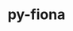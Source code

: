 ---
title: "py-fiona"
layout: cache
categories: [package, develop]
meta: {"compilers": ["none"], "num_specs": 47, "num_specs_by_stack": {"ml-darwin-aarch64-mps": 16, "ml-linux-aarch64-cpu": 16, "ml-linux-aarch64-cuda": 16, "ml-linux-x86_64-cpu": 15, "ml-linux-x86_64-cuda": 15, "root": 47}, "oss": ["sequoia", "ubuntu24.04"], "platforms": ["darwin", "linux"], "stacks": ["ml-darwin-aarch64-mps", "ml-linux-aarch64-cpu", "ml-linux-aarch64-cuda", "ml-linux-x86_64-cpu", "ml-linux-x86_64-cuda", "root"], "targets": ["aarch64", "x86_64_v3"], "versions": ["1.10.1"]}
spec_details: [{"compiler": "none", "hash": "2auatqgt75kfv2lw6mvdnjnlxdmmf65v", "os": "ubuntu24.04", "platform": "linux", "size": "-", "stacks": ["ml-linux-aarch64-cpu", "ml-linux-aarch64-cuda", "root"], "target": "aarch64", "variants": ["build_system=python_pip"], "versions": ["1.10.1"]}, {"compiler": "none", "hash": "2dumctb5ylilqjr7q2sffixqvnrh7oi4", "os": "ubuntu24.04", "platform": "linux", "size": "-", "stacks": ["ml-linux-aarch64-cpu", "ml-linux-aarch64-cuda", "root"], "target": "aarch64", "variants": ["build_system=python_pip"], "versions": ["1.10.1"]}, {"compiler": "none", "hash": "2q3i5pmt4pmxypiary4y5z4qqojys6ut", "os": "sequoia", "platform": "darwin", "size": "-", "stacks": ["ml-darwin-aarch64-mps", "root"], "target": "aarch64", "variants": ["build_system=python_pip"], "versions": ["1.10.1"]}, {"compiler": "none", "hash": "3jwd2etfi2lsmyibha4fcmg3slea6asb", "os": "sequoia", "platform": "darwin", "size": "-", "stacks": ["ml-darwin-aarch64-mps", "root"], "target": "aarch64", "variants": ["build_system=python_pip"], "versions": ["1.10.1"]}, {"compiler": "none", "hash": "46iehv7yxx5x772eg326qby45qyfmffh", "os": "ubuntu24.04", "platform": "linux", "size": "-", "stacks": ["ml-linux-aarch64-cpu", "ml-linux-aarch64-cuda", "root"], "target": "aarch64", "variants": ["build_system=python_pip"], "versions": ["1.10.1"]}, {"compiler": "none", "hash": "4kh33yywxrozkidiup5gc3tqcmlnt62c", "os": "ubuntu24.04", "platform": "linux", "size": "-", "stacks": ["ml-linux-x86_64-cpu", "ml-linux-x86_64-cuda", "root"], "target": "x86_64_v3", "variants": ["build_system=python_pip"], "versions": ["1.10.1"]}, {"compiler": "none", "hash": "5dtkxiyqwhz3puvoxk5gu2xq7vhftc7p", "os": "ubuntu24.04", "platform": "linux", "size": "-", "stacks": ["ml-linux-x86_64-cpu", "ml-linux-x86_64-cuda", "root"], "target": "x86_64_v3", "variants": ["build_system=python_pip"], "versions": ["1.10.1"]}, {"compiler": "none", "hash": "7giz5yn5tfbtfjy6wwmemvlfmdhs6eop", "os": "sequoia", "platform": "darwin", "size": "-", "stacks": ["ml-darwin-aarch64-mps", "root"], "target": "aarch64", "variants": ["build_system=python_pip"], "versions": ["1.10.1"]}, {"compiler": "none", "hash": "b32qlxxnhkkuvvemvwkndojbhjpgdthg", "os": "sequoia", "platform": "darwin", "size": "-", "stacks": ["ml-darwin-aarch64-mps", "root"], "target": "aarch64", "variants": ["build_system=python_pip"], "versions": ["1.10.1"]}, {"compiler": "none", "hash": "bthx7cpj4ji7qdhcnmr33dhwv6olfbum", "os": "ubuntu24.04", "platform": "linux", "size": "-", "stacks": ["ml-linux-x86_64-cpu", "ml-linux-x86_64-cuda", "root"], "target": "x86_64_v3", "variants": ["build_system=python_pip"], "versions": ["1.10.1"]}, {"compiler": "none", "hash": "bwtoo4rhc4y544kvwlzu4smwsfiu7ueb", "os": "sequoia", "platform": "darwin", "size": "-", "stacks": ["ml-darwin-aarch64-mps", "root"], "target": "aarch64", "variants": ["build_system=python_pip"], "versions": ["1.10.1"]}, {"compiler": "none", "hash": "cdrb3jeaptibx3zrdngofpqukmm74kyx", "os": "ubuntu24.04", "platform": "linux", "size": "-", "stacks": ["ml-linux-x86_64-cpu", "ml-linux-x86_64-cuda", "root"], "target": "x86_64_v3", "variants": ["build_system=python_pip"], "versions": ["1.10.1"]}, {"compiler": "none", "hash": "cjab6qbdedzbi5utvc5fr754fqw7licm", "os": "ubuntu24.04", "platform": "linux", "size": "-", "stacks": ["ml-linux-aarch64-cpu", "ml-linux-aarch64-cuda", "root"], "target": "aarch64", "variants": ["build_system=python_pip"], "versions": ["1.10.1"]}, {"compiler": "none", "hash": "ddz6qf3k4m7kb5ofhnlx6et2bnyrkv7t", "os": "ubuntu24.04", "platform": "linux", "size": "-", "stacks": ["ml-linux-x86_64-cpu", "ml-linux-x86_64-cuda", "root"], "target": "x86_64_v3", "variants": ["build_system=python_pip"], "versions": ["1.10.1"]}, {"compiler": "none", "hash": "esqw4ecban47p3tt2v6awqwcnqehdiuv", "os": "ubuntu24.04", "platform": "linux", "size": "-", "stacks": ["ml-linux-aarch64-cpu", "ml-linux-aarch64-cuda", "root"], "target": "aarch64", "variants": ["build_system=python_pip"], "versions": ["1.10.1"]}, {"compiler": "none", "hash": "ewtpoenzu7z7nihqif4uppcf6eamkrmp", "os": "sequoia", "platform": "darwin", "size": "-", "stacks": ["ml-darwin-aarch64-mps", "root"], "target": "aarch64", "variants": ["build_system=python_pip"], "versions": ["1.10.1"]}, {"compiler": "none", "hash": "g5jeak4vaqqgyxg7qwdif4pbetlmsd6j", "os": "ubuntu24.04", "platform": "linux", "size": "-", "stacks": ["ml-linux-x86_64-cpu", "ml-linux-x86_64-cuda", "root"], "target": "x86_64_v3", "variants": ["build_system=python_pip"], "versions": ["1.10.1"]}, {"compiler": "none", "hash": "glfl3zgv2x5zfv3wlv4extd4w5ortrvn", "os": "ubuntu24.04", "platform": "linux", "size": "-", "stacks": ["ml-linux-x86_64-cpu", "ml-linux-x86_64-cuda", "root"], "target": "x86_64_v3", "variants": ["build_system=python_pip"], "versions": ["1.10.1"]}, {"compiler": "none", "hash": "gnhbqkpqipxvoj7udhjvx4jjinr4cq5a", "os": "sequoia", "platform": "darwin", "size": "-", "stacks": ["ml-darwin-aarch64-mps", "root"], "target": "aarch64", "variants": ["build_system=python_pip"], "versions": ["1.10.1"]}, {"compiler": "none", "hash": "hiy37qz7pizkmgdvkkgulqja5oy7yndg", "os": "sequoia", "platform": "darwin", "size": "-", "stacks": ["ml-darwin-aarch64-mps", "root"], "target": "aarch64", "variants": ["build_system=python_pip"], "versions": ["1.10.1"]}, {"compiler": "none", "hash": "ijmpcrwnoeqhhumhrtlbmvixwthoxang", "os": "ubuntu24.04", "platform": "linux", "size": "-", "stacks": ["ml-linux-x86_64-cpu", "ml-linux-x86_64-cuda", "root"], "target": "x86_64_v3", "variants": ["build_system=python_pip"], "versions": ["1.10.1"]}, {"compiler": "none", "hash": "j7c6zsnfccewahs6pyyuiykfa3gsfygp", "os": "ubuntu24.04", "platform": "linux", "size": "-", "stacks": ["ml-linux-x86_64-cpu", "ml-linux-x86_64-cuda", "root"], "target": "x86_64_v3", "variants": ["build_system=python_pip"], "versions": ["1.10.1"]}, {"compiler": "none", "hash": "jre6uhobbdlo55rj2uudabsd5aicw5g4", "os": "ubuntu24.04", "platform": "linux", "size": "-", "stacks": ["ml-linux-aarch64-cpu", "ml-linux-aarch64-cuda", "root"], "target": "aarch64", "variants": ["build_system=python_pip"], "versions": ["1.10.1"]}, {"compiler": "none", "hash": "jrtfdbt7m4d5d53fuvxkxzjnqnarfitb", "os": "ubuntu24.04", "platform": "linux", "size": "-", "stacks": ["ml-linux-x86_64-cpu", "ml-linux-x86_64-cuda", "root"], "target": "x86_64_v3", "variants": ["build_system=python_pip"], "versions": ["1.10.1"]}, {"compiler": "none", "hash": "juqmzinvz2osozk7p662b5cckjdn7vxy", "os": "ubuntu24.04", "platform": "linux", "size": "-", "stacks": ["ml-linux-aarch64-cpu", "ml-linux-aarch64-cuda", "root"], "target": "aarch64", "variants": ["build_system=python_pip"], "versions": ["1.10.1"]}, {"compiler": "none", "hash": "kq4kizexerjymctf6qftpmfozbejv27b", "os": "sequoia", "platform": "darwin", "size": "-", "stacks": ["ml-darwin-aarch64-mps", "root"], "target": "aarch64", "variants": ["build_system=python_pip"], "versions": ["1.10.1"]}, {"compiler": "none", "hash": "l3rch6ageuqqzrpx3tp2h3hnasuirngv", "os": "ubuntu24.04", "platform": "linux", "size": "-", "stacks": ["ml-linux-aarch64-cpu", "ml-linux-aarch64-cuda", "root"], "target": "aarch64", "variants": ["build_system=python_pip"], "versions": ["1.10.1"]}, {"compiler": "none", "hash": "lx45fwzy25sshgkltcetv56w3rxqbvmu", "os": "ubuntu24.04", "platform": "linux", "size": "-", "stacks": ["ml-linux-x86_64-cpu", "ml-linux-x86_64-cuda", "root"], "target": "x86_64_v3", "variants": ["build_system=python_pip"], "versions": ["1.10.1"]}, {"compiler": "none", "hash": "memcqoay2br5ezk7yocsjkgcwv52htjr", "os": "ubuntu24.04", "platform": "linux", "size": "-", "stacks": ["ml-linux-x86_64-cpu", "ml-linux-x86_64-cuda", "root"], "target": "x86_64_v3", "variants": ["build_system=python_pip"], "versions": ["1.10.1"]}, {"compiler": "none", "hash": "mh5fzfo6xgtqv7wqzu5ggztc23bubpa3", "os": "ubuntu24.04", "platform": "linux", "size": "-", "stacks": ["ml-linux-aarch64-cpu", "ml-linux-aarch64-cuda", "root"], "target": "aarch64", "variants": ["build_system=python_pip"], "versions": ["1.10.1"]}, {"compiler": "none", "hash": "mrfi2p37g4uc2t7fzqlpl4tkzadsghgq", "os": "sequoia", "platform": "darwin", "size": "-", "stacks": ["ml-darwin-aarch64-mps", "root"], "target": "aarch64", "variants": ["build_system=python_pip"], "versions": ["1.10.1"]}, {"compiler": "none", "hash": "ngw3oi563syh7o57zoade235hb7anm5m", "os": "sequoia", "platform": "darwin", "size": "-", "stacks": ["ml-darwin-aarch64-mps", "root"], "target": "aarch64", "variants": ["build_system=python_pip"], "versions": ["1.10.1"]}, {"compiler": "none", "hash": "nrigphopfd6fbv33devjcrmaz42t2cic", "os": "ubuntu24.04", "platform": "linux", "size": "-", "stacks": ["ml-linux-x86_64-cpu", "ml-linux-x86_64-cuda", "root"], "target": "x86_64_v3", "variants": ["build_system=python_pip"], "versions": ["1.10.1"]}, {"compiler": "none", "hash": "odcm4nzf3o6642nrcc42dkmwe3o3xk5z", "os": "ubuntu24.04", "platform": "linux", "size": "-", "stacks": ["ml-linux-x86_64-cpu", "ml-linux-x86_64-cuda", "root"], "target": "x86_64_v3", "variants": ["build_system=python_pip"], "versions": ["1.10.1"]}, {"compiler": "none", "hash": "p4v7p4htpmzw3jvaafwlywsfbd36o56x", "os": "sequoia", "platform": "darwin", "size": "-", "stacks": ["ml-darwin-aarch64-mps", "root"], "target": "aarch64", "variants": ["build_system=python_pip"], "versions": ["1.10.1"]}, {"compiler": "none", "hash": "pi23e3qbk7tvdp56fmdrltb2yjk657x6", "os": "ubuntu24.04", "platform": "linux", "size": "-", "stacks": ["ml-linux-aarch64-cpu", "ml-linux-aarch64-cuda", "root"], "target": "aarch64", "variants": ["build_system=python_pip"], "versions": ["1.10.1"]}, {"compiler": "none", "hash": "pwb2eivuln4yimveenpi6xdamfosefrx", "os": "sequoia", "platform": "darwin", "size": "-", "stacks": ["ml-darwin-aarch64-mps", "root"], "target": "aarch64", "variants": ["build_system=python_pip"], "versions": ["1.10.1"]}, {"compiler": "none", "hash": "q3cyilcactf7tnfsf6ncluttjdbscyxy", "os": "ubuntu24.04", "platform": "linux", "size": "-", "stacks": ["ml-linux-x86_64-cpu", "ml-linux-x86_64-cuda", "root"], "target": "x86_64_v3", "variants": ["build_system=python_pip"], "versions": ["1.10.1"]}, {"compiler": "none", "hash": "s2e27tkocfzwtvxi7m4ilulh7abh7b24", "os": "sequoia", "platform": "darwin", "size": "-", "stacks": ["ml-darwin-aarch64-mps", "root"], "target": "aarch64", "variants": ["build_system=python_pip"], "versions": ["1.10.1"]}, {"compiler": "none", "hash": "squijmaatosrz6ea73nycpmxq4mdzpah", "os": "ubuntu24.04", "platform": "linux", "size": "-", "stacks": ["ml-linux-aarch64-cpu", "ml-linux-aarch64-cuda", "root"], "target": "aarch64", "variants": ["build_system=python_pip"], "versions": ["1.10.1"]}, {"compiler": "none", "hash": "u2r6vjxwvn4lhgvxrczihql7u2b76lln", "os": "sequoia", "platform": "darwin", "size": "-", "stacks": ["ml-darwin-aarch64-mps", "root"], "target": "aarch64", "variants": ["build_system=python_pip"], "versions": ["1.10.1"]}, {"compiler": "none", "hash": "uwhsoro7nl5cckn3z7v56rsotki2rqvi", "os": "sequoia", "platform": "darwin", "size": "-", "stacks": ["ml-darwin-aarch64-mps", "root"], "target": "aarch64", "variants": ["build_system=python_pip"], "versions": ["1.10.1"]}, {"compiler": "none", "hash": "vik4wpglcggmyhoya4fu5zkdodcpuqwk", "os": "ubuntu24.04", "platform": "linux", "size": "-", "stacks": ["ml-linux-aarch64-cpu", "ml-linux-aarch64-cuda", "root"], "target": "aarch64", "variants": ["build_system=python_pip"], "versions": ["1.10.1"]}, {"compiler": "none", "hash": "vorw7wupi75obwpyxnr54fv37uifaykb", "os": "ubuntu24.04", "platform": "linux", "size": "-", "stacks": ["ml-linux-aarch64-cpu", "ml-linux-aarch64-cuda", "root"], "target": "aarch64", "variants": ["build_system=python_pip"], "versions": ["1.10.1"]}, {"compiler": "none", "hash": "ynn4n7z3huc32scg5thbdwu6qcieucst", "os": "ubuntu24.04", "platform": "linux", "size": "-", "stacks": ["ml-linux-aarch64-cpu", "ml-linux-aarch64-cuda", "root"], "target": "aarch64", "variants": ["build_system=python_pip"], "versions": ["1.10.1"]}, {"compiler": "none", "hash": "zgszkli75uldilsw4s5yk52wkhemy7my", "os": "ubuntu24.04", "platform": "linux", "size": "-", "stacks": ["ml-linux-aarch64-cpu", "ml-linux-aarch64-cuda", "root"], "target": "aarch64", "variants": ["build_system=python_pip"], "versions": ["1.10.1"]}, {"compiler": "none", "hash": "zkv5j23kv6b5fawonr52bb3v5kemzhnq", "os": "ubuntu24.04", "platform": "linux", "size": "-", "stacks": ["ml-linux-aarch64-cpu", "ml-linux-aarch64-cuda", "root"], "target": "aarch64", "variants": ["build_system=python_pip"], "versions": ["1.10.1"]}]
---